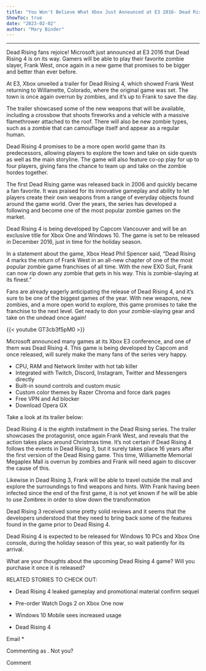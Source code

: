 ```yaml
---
title: "You Won't Believe What Xbox Just Announced at E3 2016- Dead Rising 4 Is Here!"
ShowToc: true 
date: "2023-02-02"
author: "Mary Binder"
---
```

*****
Dead Rising fans rejoice! Microsoft just announced at E3 2016 that Dead Rising 4 is on its way. Gamers will be able to play their favorite zombie slayer, Frank West, once again in a new game that promises to be bigger and better than ever before.

At E3, Xbox unveiled a trailer for Dead Rising 4, which showed Frank West returning to Willamette, Colorado, where the original game was set. The town is once again overrun by zombies, and it’s up to Frank to save the day.

The trailer showcased some of the new weapons that will be available, including a crossbow that shoots fireworks and a vehicle with a massive flamethrower attached to the roof. There will also be new zombie types, such as a zombie that can camouflage itself and appear as a regular human.

Dead Rising 4 promises to be a more open world game than its predecessors, allowing players to explore the town and take on side quests as well as the main storyline. The game will also feature co-op play for up to four players, giving fans the chance to team up and take on the zombie hordes together.

The first Dead Rising game was released back in 2006 and quickly became a fan favorite. It was praised for its innovative gameplay and ability to let players create their own weapons from a range of everyday objects found around the game world. Over the years, the series has developed a following and become one of the most popular zombie games on the market.

Dead Rising 4 is being developed by Capcom Vancouver and will be an exclusive title for Xbox One and Windows 10. The game is set to be released in December 2016, just in time for the holiday season.

In a statement about the game, Xbox Head Phil Spencer said, “Dead Rising 4 marks the return of Frank West in an all-new chapter of one of the most popular zombie game franchises of all time. With the new EXO Suit, Frank can now rip down any zombie that gets in his way. This is zombie-slaying at its finest.”

Fans are already eagerly anticipating the release of Dead Rising 4, and it’s sure to be one of the biggest games of the year. With new weapons, new zombies, and a more open world to explore, this game promises to take the franchise to the next level. Get ready to don your zombie-slaying gear and take on the undead once again!

{{< youtube GT3cb3f5pM0 >}} 



Microsoft announced many games at its Xbox E3 conference, and one of them was Dead Rising 4. This game is being developed by Capcom and once released, will surely make the many fans of the series very happy.
 
- CPU, RAM and Network limiter with hot tab killer
 - Integrated with Twitch, Discord, Instagram, Twitter and Messengers directly
 - Built-in sound controls and custom music
 - Custom color themes by Razer Chroma and force dark pages
 - Free VPN and Ad blocker
 - Download Opera GX

 
Take a look at its trailer below:
 

 
Dead Rising 4 is the eighth installment in the Dead Rising series. The trailer showcases the protagonist, once again Frank West, and reveals that the action takes place around Christmas time. It’s not certain if Dead Rising 4 follows the events in Dead Rising 3, but it surely takes place 16 years after the first version of the Dead Rising game. This time, Williamette Memorial Megaplex Mall is overrun by zombies and Frank will need again to discover the cause of this.
 
Likewise in Dead Rising 3, Frank will be able to travel outside the mall and explore the surroundings to find weapons and hints. With Frank having been infected since the end of the first game, it is not yet known if he will be able to use Zombrex in order to slow down the transformation
 
Dead Rising 3 received some pretty solid reviews and it seems that the developers understood that they need to bring back some of the features found in the game prior to Dead Rising 4.
 
Dead Rising 4 is expected to be released for Windows 10 PCs and Xbox One console, during the holiday season of this year, so wait patiently for its arrival.
 
What are your thoughts about the upcoming Dead Rising 4 game? Will you purchase it once it is released?
 
RELATED STORIES TO CHECK OUT:
 
- Dead Rising 4 leaked gameplay and promotional material confirm sequel
 - Pre-order Watch Dogs 2 on Xbox One now
 - Windows 10 Mobile sees increased usage

 
- Dead Rising 4

 
Email * 
 

Commenting as .
Not you?

 
Comment 





